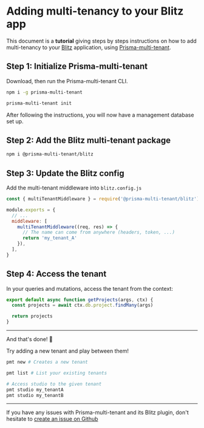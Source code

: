 # Adding multi-tenancy to your Blitz app

This document is a **tutorial** giving steps by steps instructions on how to add multi-tenancy to your [Blitz](https://blitzjs.com/) application, using [Prisma-multi-tenant](https://github.com/Errorname/prisma-multi-tenant).

## Step 1: Initialize Prisma-multi-tenant

Download, then run the Prisma-multi-tenant CLI.

```sh
npm i -g prisma-multi-tenant

prisma-multi-tenant init
```

After following the instructions, you will now have a management database set up.

## Step 2: Add the Blitz multi-tenant package

```sh
npm i @prisma-multi-tenant/blitz
```

## Step 3: Update the Blitz config

Add the multi-tenant middleware into `blitz.config.js`

```js
const { multiTenantMiddleware } = require('@prisma-multi-tenant/blitz')

module.exports = {
  // ...
  middleware: [
    multiTenantMiddleware((req, res) => {
      // The name can come from anywhere (headers, token, ...)
      return 'my_tenant_A'
    }),
  ],
}
```

## Step 4: Access the tenant

In your queries and mutations, access the tenant from the context:

```js
export default async function getProjects(args, ctx) {
  const projects = await ctx.db.project.findMany(args)

  return projects
}
```

---

And that's done! 🎉

Try adding a new tenant and play between them!

```sh
pmt new # Creates a new tenant

pmt list # List your existing tenants

# Access studio to the given tenant
pmt studio my_tenantA
pmt studio my_tenantB
```

---

If you have any issues with Prisma-multi-tenant and its Blitz plugin, don't hesitate to [create an issue on Github](https://github.com/Errorname/prisma-multi-tenant/issues/new)
